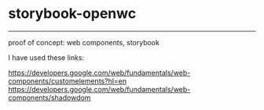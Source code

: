 # storybook-openwc
-------------------------------------
proof of concept: web components, storybook

I have used these links:

https://developers.google.com/web/fundamentals/web-components/customelements?hl=en
https://developers.google.com/web/fundamentals/web-components/shadowdom
